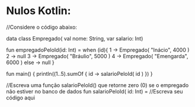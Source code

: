 # Nulos Kotlin:
//Considere o código abaixo:

data class Empregado( val nome: String, var salario: Int)

fun empregadoPeloId(id: Int) = when (id){
    1 -> Empregado( "Inácio", 4000 )
    2 -> null
    3 -> Empregado( "Bráulio", 5000 )
    4 -> Empregado( "Emengarda", 6000 )
    else -> null
}

fun main() {
    println((1..5).sumOf { id -> salarioPeloId( id ) })
}

//Escreva uma função salarioPeloId() que retorne zero (0) se o empregado não estiver no banco de dados
fun salarioPeloId( id: Int) = //Escreva seu código aqui